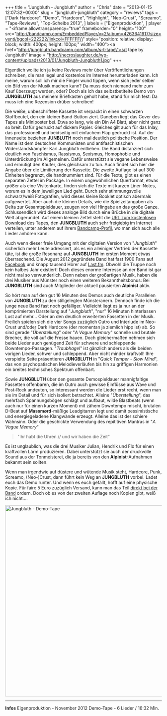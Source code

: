 +++
title = "Jungbluth - Jungbluth"
author = "Chris"
date = "2013-01-15 12:07:32+00:00"
slug = "jungbluth-jungbluth"
category = "reviews"
tags = ["Dark Hardcore", "Demo", "Hardcore", "Highlight", "Neo-Crust", "Screamo", "Tape-Reviews", "Top-Scheibe 2013", ]
labels = ["Eigenproduktion", ]
player = "<iframe allowtransparency=\"true\" frameborder=\"0\" height=\"100\" src=\"http://bandcamp.com/EmbeddedPlayer/v=2/album=4263641917/size=venti/bgcol=222222/linkcol=FFFFFF/\" style=\"position: relative; display: block; width: 400px; height: 100px;\" width=\"400\"><a href=\"http://jungbluth.bandcamp.com/album/s-t-tape\">s/t tape by Jungbluth</a></iframe>"
image = "http://necroslaughter.de/wp-content/uploads/2013/01/Jungbluth-Jungbluth1.jpg"
+++

Eigentlich wollte ich ja keine Reviews mehr über Veröffentlichungen schreiben, die man legal und kostenlos im Internet herunterladen kann. Ich meine, warum soll ich mir die Finger wund tippen, wenn sich jeder selber ein Bild von der Musik machen kann? Da muss doch niemand mehr zum Kauf überzeugt werden, oder? Doch als ich das selbstbetitelte Demo von **JUNGBLUTH** aus meinem Briefkasten geholt habe, stand für mich fest: Da muss ich eine Rezension drüber schreiben!

Die weiße, unbeschriftete Kassette ist verpackt in einen schwarzen Stoffbeutel, den ein kleiner Band-Button ziert. Daneben liegt das Cover des Tapes als Miniposter bei. Etwa so lang, wie ein Din A4 Blatt, aber nicht ganz so breit. Dafür gedruckt auf dickem Papier. Gleiches gilt auch für das Inlay, das professionell und beidseitig mit einfachem Flap gedruckt ist. Auf der Innenseite beziehen **JUNBLUTH** noch mal deutlich politische Position. Der Name ist dem deutschen Kommunisten und antifaschistischen Widerstandskämpfer Karl Jungbluth entliehen. Die Band distanziert sich deutlich von Faschismus, Rassismus, Sexismus, Homophobie und Unterdrückung im Allgemeinen. Dafür unterstützt sie vegane Lebensweise und ermutigt den Käufer, dies gleichsam zu tun. Auch findet sich hier die Angabe über die Limitierung der Kassette. Die zweite Auflage ist auf 300 Einheiten begrenzt, die handnummiert sind.
Für die Texte, gibt es einen separaten Zettel im Package. In einem ungewöhnlichen Querformat, etwas größer als eine Visitenkarte, finden sich die Texte mit kurzen Liner-Notes, worum es in dem jeweiligen Lied geht. Durch sehr stimmungsvolle schwarz/weiß Fotografien, wird dieses kleine Booklet optisch abermals aufgewertet. Aber auch die kleinen Details, wie die Spielzeitangaben als Delta zur Gesamtspieldauer, zeugen von viel Hingabe an das große Ganze. Schlussendlich wird dieses analoge Bild durch eine Brücke in die digitale Welt abgerundet. Auf einem kleinen Zettel steht die <a href="http://www.mediafire.com/?cyekzcp2nhhy1mt">URL zum kostenlosen Download</a> des Tapes, den **JUNGBLUTH** auch sehr freigiebig im Internet verteilen, unter anderem auf ihrem <a href="http://jungbluth.bandcamp.com/">Bandcamp-Profil</a>, wo man sich auch alle Lieder anhören kann.



Auch wenn dieser freie Umgang mit der digitalen Version von "_Jungbluth_" sicherlich mehr Leute adressiert, als es ein alleiniger Vertrieb der Kassette täte, ist die große Resonanz auf **JUNGBLUTH** im ersten Moment etwas überraschend. Die August 2012 gegründete Band hat fast 1900 Fans auf <a href="https://www.facebook.com/Jungbluthpunx">Facebook</a> und knapp tausend Hörer auf <a href="http://www.lastfm.de/music/Jungbluth">Last.fm</a>. Obwohl die Truppe noch kein halbes Jahr existiert! Doch dieses enorme Interesse an der Band ist gar nicht mal so verwunderlich. Denn neben der großartigen Musik, haben die drei Musiker aus Münster noch einen weiteren Bekanntheitsbonus: Bei **JUNGBLUTH** sind auch Mitglieder der aktuell pausierten **Alpinist** aktiv.

So hört man auf den gut 16 Minuten des Demos auch deutliche Parallelen von **JUNGBLUTH** zu den stillgelegten Münsteranern. Dennoch finde ich die junge neue Band fast noch gefälliger. Vielleicht liegt es ja nur an der komprimierten Darstellung auf "_Jungbluth_", "nur" 16 Minuten hinterlassen Lust auf mehr...
Oder an den deutlich erweiterten Fassetten in der Musik. Freilich spielen sich die vier Songs zuzüglich Outro und Interlude im Neo-Crust und/oder Dark Hardcore (der momentan ja ziemlich hipp ist) ab. So sind gerade "_Überstellung_" oder "_A Vague Memory_" schnelle und brutale Brecher, die voll auf die Fresse hauen. Doch gleichermaßen nehmen sich beide Lieder auch genügend Zeit für schwere und schleppende Downtempo-Passagen.
"_Traubhagel_" ist gänzlich anders als die beiden vorigen Lieder, schwer und schleppend. Aber nicht minder kraftvoll! Ihre verspielte Seite präsentieren **JUNGBLUTH** in "_Quick Temper - Slow Mind_", das von psychopatischen Melodieverläufen bis hin zu griffigen Harmonien ein breites technisches Spektrum offenbart.

Sowie **JUNGBLUTH** über den gesamte Demospieldauer mannigfaltige Fassetten offenbaren, die im Outro auch gewisse Einflüsse aus Wave und Post-Rock andeuten, so interessant werden die Lieder erst recht, wenn man sie im Detail und für sich isoliert betrachtet. Alleine "_Überstellung_", das mehrfach Spannungsbögen schlägt und aufbaut, wilde Blastbeats (wenn auch nur für einen kurzen Moment) mit zähem Downtempo mischt, brutalen D-Beat auf **Massmørd**-mäßige Leadgitarren legt und damit pessimistische und energiegeladene Klangwände erzeugt. Alleine das ist der schiere Wahnsinn. Oder die geschickte Verwendung des repititiven Mantras in "_A Vague Memory_"

<blockquote>"Ihr habt die Uhren // und wir haben die Zeit"</blockquote>

Es ist unglaublich, was die drei Musiker Julian, Hendrik und Flo für einen kraftvollen Lärm produzieren. Dabei unterstützt sie auch der druckvolle Sound aus der Tonmeisterei, die ja bereits von den **Alpinist**-Aufnahmen bekannt sein sollten.

Wenn man irgendwie auf düstere und wütende Musik steht, Hardcore, Punk, Screamo, (Neo-)Crust, dann führt kein Weg an **JUNGBLUTH** vorbei. Ladet euch das Demo runter. Und wenn es euch gefällt, hofft auf eine physische Kopie. Für faire 5 Euro zuzüglich Versand, kann man das Teil <a href="mailto:jungbluthpunx@gmx.de">direkt bei der Band</a> ordern. Doch ob es von der zweiten Auflage noch Kopien gibt, weiß ich nicht....

<img alt="Jungbluth - Demo-Tape" class="alignnone size-full wp-image-9946" height="612" src="http://necroslaughter.de/wp-content/uploads/2013/01/Jungbluth-Demo-Tape.jpg" width="612"/>



---
**Infos**
Eigenproduktion - November 2012
Demo-Tape - 6 Lieder / 16:32 Min.
